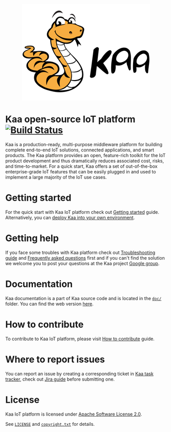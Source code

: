 <p align="center">
  <a src='http://www.kaaproject.org/'>
    <img src='img/kaa_logo_fullsize.png' height=300 width=400 />
  </a>
</p>

Kaa open-source IoT platform [![Build Status](https://travis-ci.org/kaaproject/kaa.svg?branch=master)](https://travis-ci.org/kaaproject/kaa)
============================

Kaa is a production-ready, multi-purpose middleware platform for building complete end-to-end IoT solutions, connected applications, and smart products. The Kaa platform provides an open, feature-rich toolkit for the IoT product development and thus dramatically reduces associated cost, risks, and time-to-market. For a quick start, Kaa offers a set of out-of-the-box enterprise-grade IoT features that can be easily plugged in and used to implement a large majority of the IoT use cases.

# Getting started

For the quick start with Kaa IoT platform check out [Getting started](http://www.kaaproject.org/getting-started/) guide.
Alternatively, you can [deploy Kaa into your own environment](http://kaaproject.github.io/kaa/docs/v0.10.0/Administration-guide/System-installation/Single-node-installation/).

# Getting help

If you face some troubles with Kaa platform check out [Troubleshooting guide](http://kaaproject.github.io/kaa/docs/v0.10.0/Administration-guide/Troubleshooting/) and [Frequently asked questions](http://docs.kaaproject.org/display/KAA/Frequently+asked+questions) first and if you can't find the solution we welcome you to post your questions at the Kaa project [Google group](http://www.kaaproject.org/forum/).

# Documentation

Kaa documentation is a part of Kaa source code and is located in the [`doc/`](doc) folder. You can find the web version [here](http://kaaproject.github.io/kaa/).

# How to contribute

To contribute to Kaa IoT platform, please visit [How to contribute](http://kaaproject.github.io/kaa/docs/v0.10.0/Customization-guide/How-to-contribute/) guide.

# Where to report issues

You can report an issue by creating a corresponding ticket in [Kaa task tracker](http://jira.kaaproject.org/browse/KAA/), check out [Jira guide](http://kaaproject.github.io/kaa/docs/v0.10.0/Customization-guide/How-to-contribute/Jira-guide/) before submitting one.

# License

Kaa IoT platform is licensed under [Apache Software License 2.0](http://www.apache.org/licenses/LICENSE-2.0).

See [`LICENSE`](LICENSE) and [`copyright.txt`](copyright.txt) for details.
